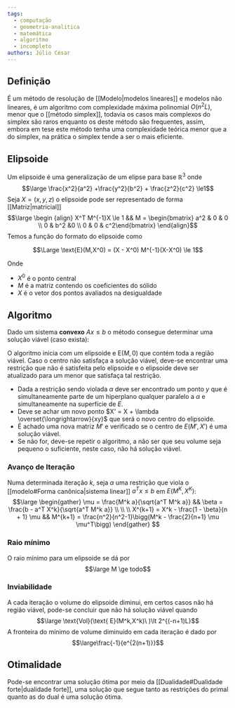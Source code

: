 ```yaml
---
tags:
  - computação
  - geometria-analitica
  - matemática
  - algoritmo
  - incompleto
authors: Júlio César
---
```

## Definição

É um método de resolução de [[Modelo|modelos lineares]] e modelos não lineares, é um algoritmo com complexidade máxima polinomial $O(n^2L)$, menor que o [[método simplex]], todavia os casos mais complexos do simplex são raros enquanto os deste método são frequentes, assim, embora em tese este método tenha uma complexidade teórica menor que a do simplex, na prática o simplex tende a ser o mais eficiente.

## Elipsoide

Um elipsoide é uma generalização de um elipse para base $\mathbb{R}^3$ onde
$$\large \frac{x^2}{a^2} +\frac{y^2}{b^2} + \frac{z^2}{c^2}  \le1$$
Seja $X = (x,y,z)$ o elipsoide pode ser representado de forma [[Matriz|matricial]]
$$\large \begin {align}
X^T M^{-1}X \le 1 && M =
\begin{bmatrix} a^2 & 0 & 0 \\ 0 & b^2 &0 \\ 0 & 0 & c^2\end{bmatrix}
\end{align}$$
Temos a função do formato do elipsoide como

$$\Large \text{E}(M,X^0) = (X - X^0) M^{-1}(X-X^0) \le 1$$

Onde
- $X^0$ é o ponto central
- $M$ é a matriz contendo os coeficientes do sólido
- $X$ é o vetor dos pontos avaliados na desigualdade

## Algoritmo

Dado um sistema **convexo** $Ax \le b$ o método consegue determinar uma solução viável (caso exista):

O algoritmo inicia com um elipsoide e $\text{E}(M,0)$ que contém toda a região viável. Caso o centro não satisfaça a solução viável, deve-se encontrar uma restrição que não é satisfeita pelo elipsoide e o elipsoide deve ser atualizado para um menor que satisfaça tal restrição.

- Dada a restrição sendo violada $\alpha$ deve ser encontrado um ponto $y$ que é simultaneamente parte de um hiperplano qualquer paralelo a $\alpha$ e simultaneamente na superfície de $E$.
- Deve se achar um novo ponto $X' = X + \lambda \overset{\longrightarrow}{xy}$ que será o novo centro do elipsoide.
- É achado uma nova matriz $M'$ e verificado se o centro de $E(M',X')$ é uma solução viável.
- Se não for, deve-se repetir o algoritmo, a não ser que seu volume seja pequeno o suficiente, neste caso, não há solução viável.

### Avanço de Iteração
Numa determinada iteração $k$, seja $\alpha$ uma restrição que viola o [[modelo#Forma canônica|sistema linear]] $a^T x \le b$ em $E(M^K,X^K)$:
$$\large \begin{gather}
\mu = \frac{M^k a}{\sqrt{a^T M^k a}} && \beta = \frac{b - a^T X^k}{\sqrt{a^T M^k a}} \\ \\ \\
X^{k+1} = X^k - \frac{1 - \beta}{n + 1} \mu && M^{k+1} = \frac{n^2}{n^2-1}\bigg(M^k - \frac{2}{n+1} \mu \mu^T\bigg)
\end{gather}
$$
### Raio mínimo
O raio mínimo para um elipsoide se dá por 
$$\large M \ge todo$$

### Inviabilidade
A cada iteração o volume do elipsoide diminui, em certos casos não há região viável, pode-se concluir que não há solução viável quando
$$\large \text{Vol}(\text{ E}(M^k,X^k)\ )\lt 2^{(-n+1)L}$$
A fronteira do mínimo de volume diminuído em cada iteração é dado por
$$\large\frac{-1}{e^{2(n+1)}}$$
## Otimalidade

Pode-se encontrar uma solução ótima por meio da [[Dualidade#Dualidade forte|dualidade forte]], uma solução que segue tanto as restrições do primal quanto as do dual é uma solução ótima.